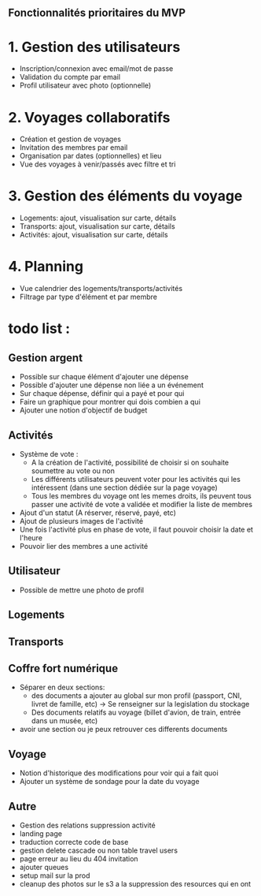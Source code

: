## Fonctionnalités prioritaires du MVP

# 1. Gestion des utilisateurs

- Inscription/connexion avec email/mot de passe
- Validation du compte par email
- Profil utilisateur avec photo (optionnelle)

# 2. Voyages collaboratifs

- Création et gestion de voyages
- Invitation des membres par email
- Organisation par dates (optionnelles) et lieu
- Vue des voyages à venir/passés avec filtre et tri

# 3. Gestion des éléments du voyage

- Logements: ajout, visualisation sur carte, détails
- Transports: ajout, visualisation sur carte, détails
- Activités: ajout, visualisation sur carte, détails

# 4. Planning

- Vue calendrier des logements/transports/activités
- Filtrage par type d'élément et par membre



# todo list : 

## Gestion argent 

- Possible sur chaque élément d'ajouter une dépense
- Possible d'ajouter une dépense non liée a un événement 
- Sur chaque dépense, définir qui a payé et pour qui 
- Faire un graphique pour montrer qui dois combien a qui 
- Ajouter une notion d'objectif de budget

## Activités 

- Système de vote : 
    - A la création de l'activité, possibilité de choisir si on souhaite soumettre au vote ou non 
    - Les différents utilisateurs peuvent voter pour les activités qui les intéressent (dans une section dédiée sur la page voyage)
    - Tous les membres du voyage ont les memes droits, ils peuvent tous passer une activité de vote a validée et modifier la liste de membres
- Ajout d'un statut (A réserver, réservé, payé, etc)
- Ajout de plusieurs images de l'activité
- Une fois l'activité plus en phase de vote, il faut pouvoir choisir la date et l'heure
- Pouvoir lier des membres a une activité

## Utilisateur 

- Possible de mettre une photo de profil

## Logements 

## Transports 

## Coffre fort numérique

- Séparer en deux sections: 
    - des documents a ajouter au global sur mon profil (passport, CNI, livret de famille, etc) -> Se renseigner sur la legislation du stockage 
    - Des documents relatifs au voyage (billet d'avion, de train, entrée dans un musée, etc)
- avoir une section ou je peux retrouver ces differents documents

## Voyage

- Notion d'historique des modifications pour voir qui a fait quoi
- Ajouter un système de sondage pour la date du voyage


## Autre 
- Gestion des relations suppression activité
- landing page
- traduction correcte code de base 
- gestion delete cascade ou non table travel users
- page erreur au lieu du 404 invitation
- ajouter queues
- setup mail sur la prod
- cleanup des photos sur le s3 a la suppression des resources qui en ont
